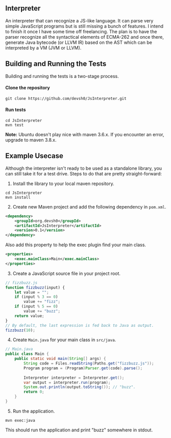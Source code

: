 ## Interpreter
An interpreter that can recognize a JS-like language. It can parse very simple JavaScript programs but is still missing
a bunch of features. I intend to finish it once I have some time off freelancing. The plan is to have the parser recognize
all the syntactical elements of ECMA-262 and once there, generate Java bytecode (or LLVM IR) based on the AST which can
be interpreted by a VM (JVM or LLVM).

## Building and Running the Tests
Building and running the tests is a two-stage process.

#### Clone the repository
```shell 
git clone https://github.com/devsh0/JsInterpreter.git
```

#### Run tests
```shell
cd JsInterpreter
mvn test
```
**Note:** Ubuntu doesn't play nice with maven 3.6.x. If you encounter an error, upgrade to maven 3.8.x.

## Example Usecase
Although the interpreter isn't ready to be used as a standalone library, you can still take it for a test drive. Steps to
do that are pretty straight-forward:

1. Install the library to your local maven repository.
```shell
cd JsInterpreter
mvn install
```

2. Create new Maven project and add the following dependency in `pom.xml`.
```xml
<dependency>
    <groupId>org.devsh0</groupId>
    <artifactId>JsInterpreter</artifactId>
    <version>0.1</version>
</dependency>
```

Also add this property to help the exec plugin find your main class.
```xml
<properties>
    <exec.mainClass>Main</exec.mainClass>
</properties>
```

3. Create a JavaScript source file in your project root.
```javascript
// fizzbuzz.js
function fizzbuzz(input) {
    let value = "";
    if (input % 3 == 0)
        value += "fizz";
    if (input % 5 == 0)
        value += "buzz";
    return value;
}
// By default, the last expression is fed back to Java as output.
fizzbuzz(10);
```

4. Create `Main.java` for your main class in `src/java`.

```java
// Main.java
public class Main {
    public static void main(String[] args) {
        String code = Files.readString(Paths.get("fizzbuzz.js"));
        Program program = (Program)Parser.get(code).parse();
        
        Interpreter interpreter = Interpreter.get();
        var output = interpreter.run(program);
        System.out.println(output.toString()); // "buzz".
        return 0;
    }
}
```

5. Run the application.
```shell
mvn exec:java
```

This should run the application and print "buzz" somewhere in stdout.
